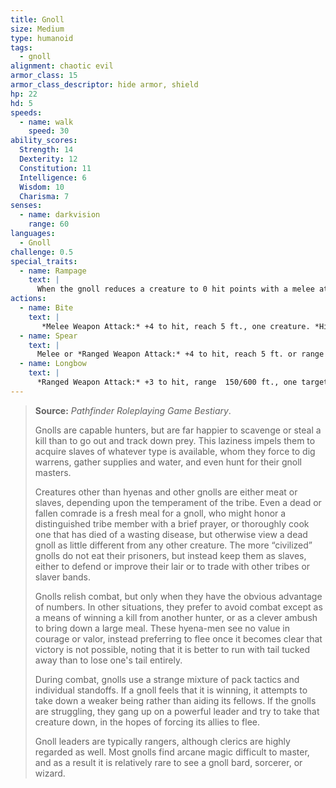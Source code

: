 ```yaml
---
title: Gnoll
size: Medium
type: humanoid
tags:
  - gnoll
alignment: chaotic evil
armor_class: 15
armor_class_descriptor: hide armor, shield
hp: 22
hd: 5
speeds:
  - name: walk
    speed: 30
ability_scores:
  Strength: 14
  Dexterity: 12
  Constitution: 11
  Intelligence: 6
  Wisdom: 10
  Charisma: 7
senses:
  - name: darkvision
    range: 60
languages:
  - Gnoll
challenge: 0.5
special_traits:
  - name: Rampage
    text: |
      When the gnoll reduces a creature to 0 hit points with a melee attack on its turn, the gnoll can take a bonus action to move up to half its speed and make a bite attack.
actions:
  - name: Bite
    text: |
       *Melee Weapon Attack:* +4 to hit, reach 5 ft., one creature. *Hit:* 4 (1d4 + 2) piercing damage.
  - name: Spear
    text: |
      Melee or *Ranged Weapon Attack:* +4 to hit, reach 5 ft. or range 20/60 ft., one target. *Hit:* 5 (1d6 +  2) piercing damage, or 6 (1d8 + 2) piercing damage if used with two hands to make a melee attack.
  - name: Longbow
    text: |
      *Ranged Weapon Attack:* +3 to hit, range  150/600 ft., one target. *Hit:* 5 (1d8 + 1) piercing damage.
---
```


> **Source:** *Pathfinder Roleplaying Game Bestiary*.
>
> Gnolls are capable hunters, but are far happier to scavenge or steal a kill than to go out and track down prey. This laziness impels them to acquire slaves of whatever type is available, whom they force to dig warrens, gather supplies and water, and even hunt for their gnoll masters.
>
> Creatures other than hyenas and other gnolls are either meat or slaves, depending upon the temperament of the tribe. Even a dead or fallen comrade is a fresh meal for a gnoll, who might honor a distinguished tribe member with a brief prayer, or thoroughly cook one that has died of a wasting disease, but otherwise view a dead gnoll as little different from any other creature. The more “civilized” gnolls do not eat their prisoners, but instead keep them as slaves, either to defend or improve their lair or to trade with other tribes or slaver bands.
>
> Gnolls relish combat, but only when they have the obvious advantage of numbers. In other situations, they prefer to avoid combat except as a means of winning a kill from another hunter, or as a clever ambush to bring down a large meal. These hyena-men see no value in courage or valor, instead preferring to flee once it becomes clear that victory is not possible, noting that it is better to run with tail tucked away than to lose one's tail entirely.
>
> During combat, gnolls use a strange mixture of pack tactics and individual standoffs. If a gnoll feels that it is winning, it attempts to take down a weaker being rather than aiding its fellows. If the gnolls are struggling, they gang up on a powerful leader and try to take that creature down, in the hopes of forcing its allies to flee.
>
> Gnoll leaders are typically rangers, although clerics are highly regarded as well. Most gnolls find arcane magic difficult to master, and as a result it is relatively rare to see a gnoll bard, sorcerer, or wizard.
